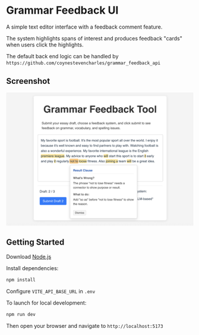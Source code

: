 # Grammar Feedback UI

A simple text editor interface with a feedback comment feature.

The system highlights spans of interest and produces feedback "cards" when users click the highlights.

The default back end logic can be handled by `https://github.com/coynestevencharles/grammar_feedback_api`

## Screenshot

![Image](src/assets/screenshot.png)

## Getting Started

Download [Node.js](https://nodejs.org/)

Install dependencies:

```bash
npm install
```

Configure `VITE_API_BASE_URL` in `.env`

To launch for local development:

```bash
npm run dev
```

Then open your browser and navigate to `http://localhost:5173`
